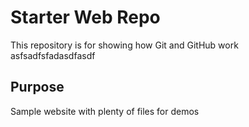 # Starter Web Repo

This repository is for showing how Git and GitHub work
asfsadfsfadasdfasdf
## Purpose

Sample website with plenty of files for demos
